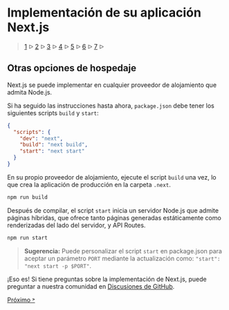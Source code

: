 # Implementación de su aplicación Next.js

> [1](./1.md) &#5125; [2](./2.md) &#5125; [3](./3.md) &#5125; [4](./4.md) &#5125; [5](./5.md) &#5125; [6](./6.md) &#5125; [7](./7.md) &#5125;

## Otras opciones de hospedaje

Next.js se puede implementar en cualquier proveedor de alojamiento que admita Node.js.

Si ha seguido las instrucciones hasta ahora, `package.json` debe tener los siguientes scripts `build` y `start`:

```json
{
  "scripts": {
    "dev": "next",
    "build": "next build",
    "start": "next start"
  }
}
```

En su propio proveedor de alojamiento, ejecute el script `build` una vez, lo que crea la aplicación de producción en la carpeta `.next`.

```sh
npm run build
```

Después de compilar, el script `start` inicia un servidor Node.js que admite páginas híbridas, que ofrece tanto páginas generadas estáticamente como renderizadas del lado del servidor, y API Routes.

```sh
npm run start
```

> **Sugerencia:** Puede personalizar el script `start` en package.json para aceptar un parámetro `PORT` mediante la actualización como: `"start": "next start -p $PORT"`.

¡Eso es! Si tiene preguntas sobre la implementación de Next.js, puede preguntar a nuestra comunidad en [Discusiones de GitHub](https://github.com/vercel/next.js/discussions).

[Próximo &#707;](./7.md)

